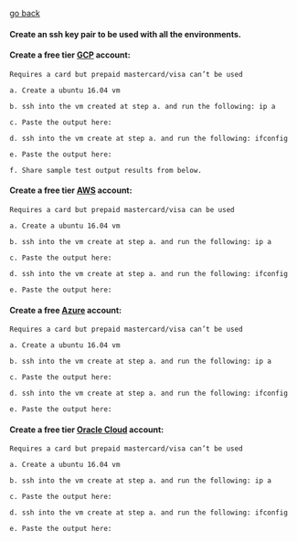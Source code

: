 [go back](../README.md)

   #### Create an ssh key pair to be used with all the environments.
  
   #### Create a free tier [GCP](https://cloud.google.com/) account:
    Requires a card but prepaid mastercard/visa can’t be used
    
    a. Create a ubuntu 16.04 vm

    b. ssh into the vm created at step a. and run the following: ip a

    c. Paste the output here:

    d. ssh into the vm create at step a. and run the following: ifconfig

    e. Paste the output here:

    f. Share sample test output results from below.
    
   #### Create a free tier [AWS](https://aws.amazon.com/free) account:
    Requires a card but prepaid mastercard/visa can be used

    a. Create a ubuntu 16.04 vm

    b. ssh into the vm create at step a. and run the following: ip a

    c. Paste the output here:

    d. ssh into the vm create at step a. and run the following: ifconfig

    e. Paste the output here:
    
   #### Create a free [Azure](https://azure.microsoft.com/en-us/free/) account:
    Requires a card but prepaid mastercard/visa can’t be used
    
    a. Create a ubuntu 16.04 vm

    b. ssh into the vm create at step a. and run the following: ip a

    c. Paste the output here:

    d. ssh into the vm create at step a. and run the following: ifconfig

    e. Paste the output here:

   #### Create a free tier [Oracle Cloud](https://www.oracle.com/cloud/free) account:
    Requires a card but prepaid mastercard/visa can’t be used

    a. Create a ubuntu 16.04 vm

    b. ssh into the vm create at step a. and run the following: ip a

    c. Paste the output here:

    d. ssh into the vm create at step a. and run the following: ifconfig

    e. Paste the output here:
